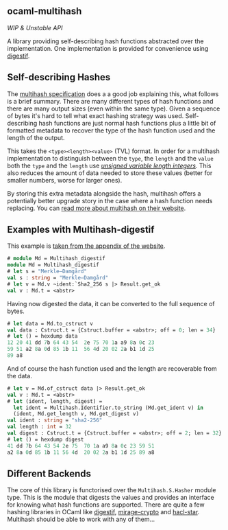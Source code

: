 ocaml-multihash
---------------

*WIP & Unstable API*

A library providing self-describing hash functions abstracted over the implementation. One implementation is provided for convenience using [digestif](https://github.com/mirage/digestif).

## Self-describing Hashes

The [multihash specification](https://w3c-ccg.github.io/multihash/index.xml) does a a good job explaining this, what follows is a brief summary. There are many different types of hash functions and there are many output sizes (even within the same type). Given a sequence of bytes it's hard to tell what exact hashing strategy was used. Self-describing hash functions are just normal hash functions plus a little bit of formatted metadata to recover the type of the hash function used and the length of the output.

This takes the `<type><length><value>` (TVL) format. In order for a multihash implementation to distinguish between the `type`, the `length` and the `value` both the `type` and the `length` use [*unsigned variable length integers*](https://golb.hplar.ch/2019/06/variable-length-int-java.html). This also reduces the amount of data needed to store these values (better for smaller numbers, worse for larger ones).

By storing this extra metadata alongside the hash, multihash offers a potentially better upgrade story in the case where a hash function needs replacing. You can [read more about multihash on their website](https://multiformats.io/multihash/).

## Examples with Multihash-digestif

This example is [taken from the appendix of the website](https://multiformats.io/multihash/#sha2-256-256-bits-aka-sha256).

```ocaml
# module Md = Multihash_digestif
module Md = Multihash_digestif
# let s = "Merkle–Damgård"
val s : string = "Merkle–Damgård"
# let v = Md.v ~ident:`Sha2_256 s |> Result.get_ok
val v : Md.t = <abstr>
```

Having now digested the data, it can be converted to the full sequence of bytes.

```ocaml
# let data = Md.to_cstruct v 
val data : Cstruct.t = {Cstruct.buffer = <abstr>; off = 0; len = 34}
# let () = hexdump data
12 20 41 dd 7b 64 43 54  2e 75 70 1a a9 8a 0c 23
59 51 a2 8a 0d 85 1b 11  56 4d 20 02 2a b1 1d 25
89 a8
```

And of course the hash function used and the length are recoverable from the data.

```ocaml
# let v = Md.of_cstruct data |> Result.get_ok
val v : Md.t = <abstr>
# let (ident, length, digest) = 
  let ident = Multihash.Identifier.to_string (Md.get_ident v) in
  (ident, Md.get_length v, Md.get_digest v)
val ident : string = "sha2-256"
val length : int = 32
val digest : Cstruct.t = {Cstruct.buffer = <abstr>; off = 2; len = 32}
# let () = hexdump digest
41 dd 7b 64 43 54 2e 75  70 1a a9 8a 0c 23 59 51
a2 8a 0d 85 1b 11 56 4d  20 02 2a b1 1d 25 89 a8
```

## Different Backends

The core of this library is functorised over the `Multihash.S.Hasher` module type. This is the module that digests the values and provides an interface for knowing what hash functions are supported. There are quite a few hashing libraries in OCaml like [digestif](https://github.com/mirage/digestif), [mirage-crypto](https://github.com/mirage/mirage-crypto) and [hacl-star](https://github.com/project-everest/hacl-star). Multihash should be able to work with any of them... 
